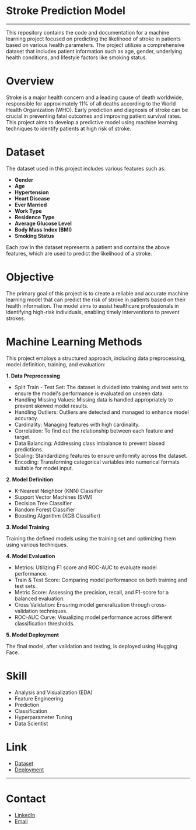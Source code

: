 
# Stroke Prediction Model
---
This repository contains the code and documentation for a machine learning project focused on predicting the likelihood of stroke in patients based on various health parameters. The project utilizes a comprehensive dataset that includes patient information such as age, gender, underlying health conditions, and lifestyle factors like smoking status.

# Overview
Stroke is a major health concern and a leading cause of death worldwide, responsible for approximately 11% of all deaths according to the World Health Organization (WHO). Early prediction and diagnosis of stroke can be crucial in preventing fatal outcomes and improving patient survival rates. This project aims to develop a predictive model using machine learning techniques to identify patients at high risk of stroke.

# Dataset
The dataset used in this project includes various features such as:

- **Gender**
- **Age**
- **Hypertension**
- **Heart Disease**
- **Ever Married**
- **Work Type**
- **Residence Type**
- **Average Glucose Level**
- **Body Mass Index (BMI)**
- **Smoking Status**

Each row in the dataset represents a patient and contains the above features, which are used to predict the likelihood of a stroke.

# Objective
The primary goal of this project is to create a reliable and accurate machine learning model that can predict the risk of stroke in patients based on their health information. The model aims to assist healthcare professionals in identifying high-risk individuals, enabling timely interventions to prevent strokes.

# Machine Learning Methods

This project employs a structured approach, including data preprocessing, model definition, training, and evaluation:


**1. Data Preprocessing**
- Split Train - Test Set: The dataset is divided into training and test sets to ensure the model's performance is evaluated on unseen data.
- Handling Missing Values: Missing data is handled appropriately to prevent skewed model results.
- Handling Outliers: Outliers are detected and managed to enhance model accuracy.
- Cardinality: Managing features with high cardinality.
- Correlation: To find out the relationship between each feature and target.
- Data Balancing: Addressing class imbalance to prevent biased predictions.
- Scaling: Standardizing features to ensure uniformity across the dataset.
- Encoding: Transforming categorical variables into numerical formats suitable for model input.

**2. Model Definition**
- K-Nearest Neighbor (KNN) Classifier 
- Support Vector Machines (SVM) 
- Decision Tree Classifier 
- Random Forest Classifier 
- Boosting Algorithm (XGB Classifier) 

**3. Model Training**

Training the defined models using the training set and optimizing them using various techniques.

**4. Model Evaluation**
- Metrics: Utilizing F1 score and ROC-AUC to evaluate model performance.
- Train & Test Score: Comparing model performance on both training and test sets.
- Metric Score: Assessing the precision, recall, and F1-score for a balanced evaluation.
- Cross Validation: Ensuring model generalization through cross-validation techniques.
- ROC-AUC Curve: Visualizing model performance across different classification thresholds.

**5. Model Deployment**

The final model, after validation and testing, is deployed using Hugging Face.

# Skill
- Analysis and Visualization (EDA)
- Feature Engineering
- Prediction
- Classification
- Hyperparameter Tuning
- Data Scientist

# Link
- [Dataset](https://www.kaggle.com/datasets/fedesoriano/stroke-prediction-dataset)
- [Deployment](https://huggingface.co/spaces/tasyamla/StrokePrediction)
---

# Contact
- [LinkedIn](https://www.linkedin.com/in/tasyamla/)
- [Email](mailto:tsyamalia04@gmail.com)



